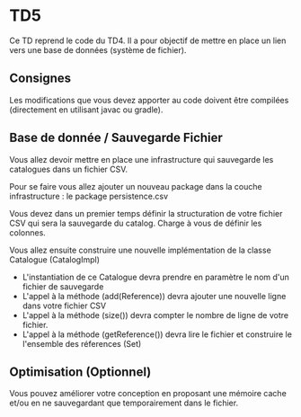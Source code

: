 # TD5

Ce TD reprend le code du TD4. Il a pour objectif de mettre en place un lien vers une base de données (système de fichier).

## Consignes

Les modifications que vous devez apporter au code doivent être compilées (directement en utilisant javac ou gradle).

## Base de donnée / Sauvegarde Fichier

Vous allez devoir mettre en place une infrastructure qui sauvegarde les catalogues dans un fichier CSV.

Pour se faire vous allez ajouter un nouveau package dans la couche infrastructure : le package persistence.csv

Vous devez dans un premier temps définir la structuration de votre fichier CSV qui sera la sauvegarde du catalog. Charge à vous de définir les colonnes.

Vous allez ensuite construire une nouvelle implémentation de la classe Catalogue (CatalogImpl)

* L'instantiation de ce Catalogue devra prendre en paramètre le nom d'un fichier de sauvegarde
* L'appel à la méthode (add(Reference)) devra ajouter une nouvelle ligne dans votre fichier CSV
* L'appel à la méthode (size()) devra compter le nombre de ligne de votre fichier.
* L'appel à la méthode (getReference()) devra lire le fichier et construire le l'ensemble des réferences (Set<Reference>)

## Optimisation (Optionnel)

Vous pouvez améliorer votre conception en proposant une mémoire cache et/ou en ne sauvegardant que temporairement dans le fichier.
